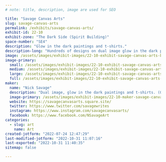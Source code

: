 ```yaml
---
# note: title, description, image are used for SEO

title: "Savage Canvas Arts"
slug: savage-canvas-arts
permalink: /exhibits/savage-canvas-arts/
exhibit-id: 22-10
exhibit-zone: "The Dark Side (Spirit Building)"
space-number: "SE4"
description: "Glow in the dark paintings and t-shirts."
description-long: "Hundreds of designs on dual image glow in the dark paintings and t-shirts. The background image is both glow in the dark and black light glow. Shirts are machine washable with dark colors and can be machine or hung dried. Custom/Pre-orders are available on the website, or by phone. We offer canvas sizes of 12x12 at shows, though larger sizes can be ordered. Shirts run from Kid sizes S-XL, Women&#039;s XS-3XL, and  Men&#039;s S-5XL. "
image: /assets/images/exhibit-images/22-10-exhibit-savage-canvas-arts-booth-set-up-large.jpg
image-primary: 
  small: /assets/images/exhibit-images/22-10-exhibit-savage-canvas-arts-booth-set-up-small.jpg
  medium: /assets/images/exhibit-images/22-10-exhibit-savage-canvas-arts-booth-set-up-medium.jpg
  large: /assets/images/exhibit-images/22-10-exhibit-savage-canvas-arts-booth-set-up-large.jpg
  full: /assets/images/exhibit-images/22-10-exhibit-savage-canvas-arts-booth-set-up-full.jpg
maker: 
  name: "Nick Savage"
  description: "Dual image, glow in the dark paintings and t-shirts. (One image is in color that is visible in light, the background image is glow in the dark/blacklight glow)"
  image-primary: /assets/images/exhibit-images/22-10-maker-savage-canvas-arts-sca-card-2021-medium.jpg
  website: https://savagecanvasarts.square.site/
  twitter: https://www.twitter.com/savagewrites
  instagram: https://www.instagram.com/savagecanvasarts/
  facebook: https://www.facebook.com/NSavageArt
categories: 
  - slug: art
    name: Art
created-jotform: "2022-07-24 12:47:29"
last-modified-jotform: "2022-10-31 11:07:16"
last-exported: "2022-10-31 11:40:35"
sitemap: false

---
```

